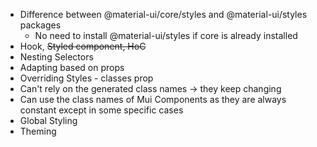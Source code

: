 - Difference between @material-ui/core/styles and @material-ui/styles packages
  - No need to install @material-ui/styles if core is already installed
- Hook, ~~Styled component, HoC~~
- Nesting Selectors
- Adapting based on props
- Overriding Styles - classes prop
- Can't rely on the generated class names -> they keep changing
- Can use the class names of Mui Components as they are always constant except in some specific cases
- Global Styling
- Theming 
